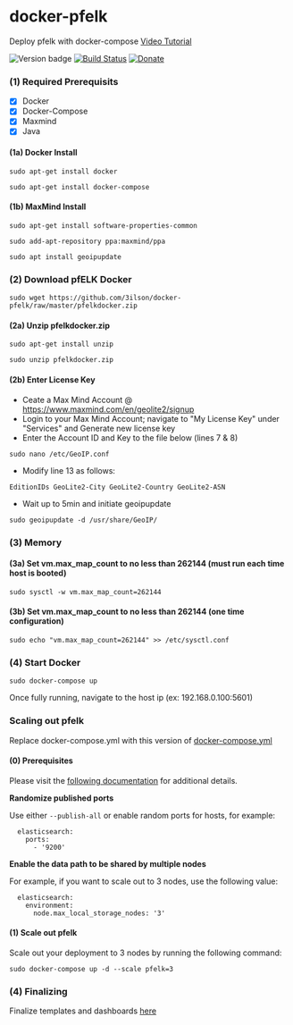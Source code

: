 # docker-pfelk 
Deploy pfelk with docker-compose [Video Tutorial](https://www.youtube.com/watch?v=xl0v9h8RXBc) 

![Version badge](https://img.shields.io/badge/ELK-7.9.2-blue.svg)
[![Build Status](https://travis-ci.org/3ilson/docker-pfelk.svg?branch=master)](https://travis-ci.org/3ilson/docker-pfelk)
[![Donate](https://img.shields.io/badge/Donate-PayPal-green.svg)](https://www.paypal.me/a3ilson) 

### (1) Required Prerequisits 
- [X] Docker 
- [X] Docker-Compose
- [X] Maxmind 
- [X] Java 

#### (1a) Docker Install
```
sudo apt-get install docker
```
```
sudo apt-get install docker-compose
```
#### (1b) MaxMind Install
```
sudo apt-get install software-properties-common
```
```
sudo add-apt-repository ppa:maxmind/ppa
```
```
sudo apt install geoipupdate
```
### (2) Download pfELK Docker
```
sudo wget https://github.com/3ilson/docker-pfelk/raw/master/pfelkdocker.zip
```
#### (2a) Unzip pfelkdocker.zip
```
sudo apt-get install unzip
```
```
sudo unzip pfelkdocker.zip
```
#### (2b) Enter License Key
- Ceate a Max Mind Account @ https://www.maxmind.com/en/geolite2/signup
- Login to your Max Mind Account; navigate to "My License Key" under "Services" and Generate new license key
- Enter the Account ID and Key to the file below (lines 7 & 8)
```
sudo nano /etc/GeoIP.conf
```
- Modify line 13 as follows:
```
EditionIDs GeoLite2-City GeoLite2-Country GeoLite2-ASN
```
- Wait up to 5min and initiate geoipupdate
```
sudo geoipupdate -d /usr/share/GeoIP/
```
### (3) Memory 
#### (3a) Set vm.max_map_count to no less than 262144 (must run each time host is booted)
```
sudo sysctl -w vm.max_map_count=262144
```
#### (3b) Set vm.max_map_count to no less than 262144 (one time configuration) 
```
sudo echo "vm.max_map_count=262144" >> /etc/sysctl.conf
```
### (4) Start Docker 
```
sudo docker-compose up
```
Once fully running, navigate to the host ip (ex: 192.168.0.100:5601)


### Scaling out pfelk
Replace docker-compose.yml with this version of [docker-compose.yml](https://raw.githubusercontent.com/3ilson/docker-pfelk/master/scale/docker-compose.yml)

#### (0) Prerequisites

Please visit the [following documentation](https://www.elastic.co/guide/en/elasticsearch/reference/current/docker.html) for additional details.

**Randomize published ports**

Use either `--publish-all` or enable random ports for hosts, for example:

```
  elasticsearch:
    ports:
      - '9200'
```

**Enable the data path to be shared by multiple nodes**

For example, if you want to scale out to 3 nodes, use the following value:

```
  elasticsearch:
    environment:
      node.max_local_storage_nodes: '3'
```

#### (1) Scale out pfelk

Scale out your deployment to 3 nodes by running the following command:

```
sudo docker-compose up -d --scale pfelk=3
```

### (4) Finalizing 

Finalize templates and dashboards [here](https://github.com/3ilson/docker-pfelk/blob/master/finalize.md)
